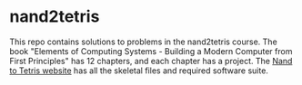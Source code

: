 # nand2tetris
This repo contains solutions to problems in the nand2tetris course. The book "Elements of Computing Systems - Building a Modern Computer from First Principles" has 12 chapters, and each chapter has a project. The [Nand to Tetris website](https://nand2tetris.org) has all the skeletal files and required software suite.
